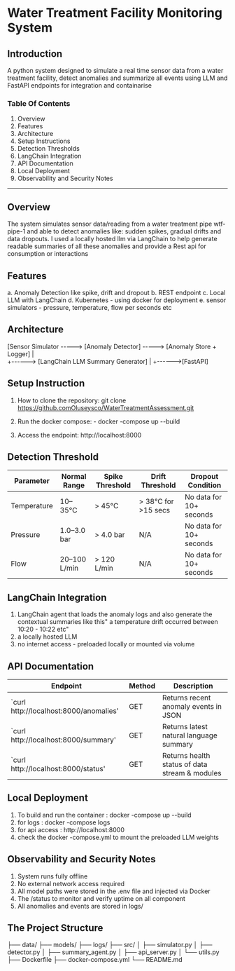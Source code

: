 # Water Treatment Facility Monitoring System

## Introduction

A python system designed to simulate a real time sensor data from a water treatment facility, detect anomalies and summarize all events using LLM and FastAPI endpoints for integration and containarise  

### Table Of Contents

1. Overview
2. Features
3. Architecture
4. Setup Instructions
5. Detection Thresholds
6. LangChain Integration
7. API Documentation
8. Local Deployment
9. Observability and Security Notes

___

## Overview

The system simulates sensor data/reading from a water treatment pipe wtf-pipe-1 and able to detect anomalies like: sudden spikes, gradual drifts and data dropouts.
I used a locally hosted llm via LangChain to help generate readable summaries of all these anomalies and provide a Rest api for consumption or interactions

## Features

 a. Anomaly Detection like spike, drift and dropout
 b. REST endpoint
 c. Local LLM with LangChain
 d. Kubernetes - using docker for deployment
 e. sensor simulators - pressure, temperature, flow per seconds etc

## Architecture

 [Sensor Simulator -----> [Anomaly Detector]     -----> [Anomaly Store + Logger]
                                              |  
                                                +------> [LangChain LLM Summary Generator]
                                              |
                                                +------>[FastAPI]

## Setup Instruction

1. How to clone the repository:  git clone https://github.comOluseysco/WaterTreatmentAssessment.git

2. Run the docker compose:  - docker -compose up --build

3. Access the endpoint: http://localhost:8000  

## Detection Threshold

| Parameter   | Normal Range | Spike Threshold | Drift Threshold     | Dropout Condition       |
| ----------- | ------------ | --------------- | ------------------- | ----------------------- |
| Temperature | 10–35°C      | > 45°C          | > 38°C for >15 secs | No data for 10+ seconds |
| Pressure    | 1.0–3.0 bar  | > 4.0 bar       | N/A                 | No data for 10+ seconds |
| Flow        | 20–100 L/min | > 120 L/min     | N/A                 | No data for 10+ seconds |

## LangChain Integration

1. LangChain agent that loads the anomaly logs and also generate the contextual summaries like this" a temperature drift occurred between 10:20 - 10:22 etc"
2. a locally hosted LLM
3. no internet access - preloaded locally or mounted via volume

## API Documentation

| Endpoint                                | Method | Description                                    |
| --------------------------------------- | ------ | ---------------------------------------------- |
| `curl http://localhost:8000/anomalies'  | GET    | Returns recent anomaly events in JSON          |
| `curl http://localhost:8000/summary'    | GET    | Returns latest natural language summary        |
| `curl http://localhost:8000/status'     | GET    | Returns health status of data stream & modules |

## Local Deployment

1. To build and run the container : docker -compose up --build
2. for logs : docker -compose logs
3. for api access : http://localhost:8000
4. check the docker -compose.yml to mount the preloaded LLM weights

## Observability and Security Notes

1. System runs fully offline
2. No external network access required
3. All model paths were stored in the .env file and injected via Docker
4. The /status to monitor and verify uptime on all component
5. All anomalies and events are stored in logs/

## The Project Structure

├── data/
├── models/
├── logs/
├── src/
│   ├── simulator.py
│   ├── detector.py
│   ├── summary_agent.py
│   ├── api_server.py
│   └── utils.py
├── Dockerfile
├── docker-compose.yml
└── README.md
